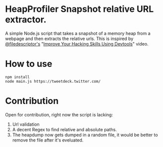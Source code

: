 # HeapProfiler Snapshot relative URL extractor.

A simple Node.js script that takes a snapshot of a memory heap from a webpage and then extracts the relative urls. This is inspired by [@filedescriptor's](https://twitter.com/filedescriptor) "[Improve Your Hacking Skills Using Devtools](https://www.youtube.com/watch?v=Y1S5s3FmFsI&feature=youtu.be&t=204)" video.

# How to use

```
npm install
node main.js https://tweetdeck.twitter.com/
```

# Contribution

Open for contribution, right now the script is lacking:
1. Url validation
2. A decent Regex to find relative and absolute paths.
3. The heapdump now gets dumped in a random file, it would be better to remove the file after it's eveluated. 